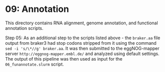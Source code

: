 # 09: Annotation 

This directory contains RNA alignment, genome annotation, and functional annotation scripts.

Step 05: As an additional step to the scripts listed above - the `braker.aa` file output from braker3 had stop codons stripped from it using the command `sed -i 's/\*//g' braker.aa`. It was then submitted to the eggNOG-mapper server `http://eggnog-mapper.embl.de/` and analyzed using default settings. The output of this pipeline was then used as input for the `06_funannotate.slurm` script.
